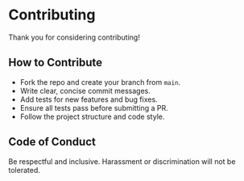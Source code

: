 # Contributing

Thank you for considering contributing!

## How to Contribute
- Fork the repo and create your branch from `main`.
- Write clear, concise commit messages.
- Add tests for new features and bug fixes.
- Ensure all tests pass before submitting a PR.
- Follow the project structure and code style.

## Code of Conduct
Be respectful and inclusive. Harassment or discrimination will not be tolerated.
